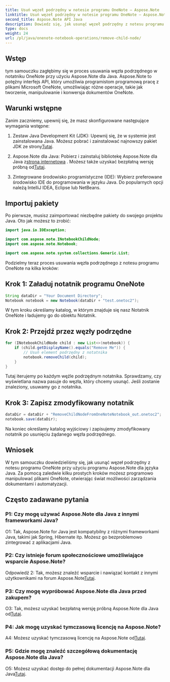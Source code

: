 ```yaml
---
title: Usuń węzeł podrzędny w notesie programu OneNote — Aspose.Note
linktitle: Usuń węzeł podrzędny w notesie programu OneNote — Aspose.Note
second_title: Aspose.Note API Java
description: Dowiedz się, jak usunąć węzeł podrzędny z notesu programu OneNote przy użyciu programu Aspose.Note dla języka Java. Postępuj zgodnie z naszym przewodnikiem krok po kroku, aby bezproblemowo manipulować dokumentami.
type: docs
weight: 24
url: /pl/java/onenote-notebook-operations/remove-child-node/
---
```

## Wstęp

tym samouczku zagłębimy się w proces usuwania węzła podrzędnego w notatniku OneNote przy użyciu Aspose.Note dla Java. Aspose.Note to potężny interfejs API, który umożliwia programistom programową pracę z plikami Microsoft OneNote, umożliwiając różne operacje, takie jak tworzenie, manipulowanie i konwersja dokumentów OneNote.

## Warunki wstępne

Zanim zaczniemy, upewnij się, że masz skonfigurowane następujące wymagania wstępne:

1.  Zestaw Java Development Kit (JDK): Upewnij się, że w systemie jest zainstalowana Java. Możesz pobrać i zainstalować najnowszy pakiet JDK ze strony[Tutaj](https://www.oracle.com/java/technologies/javase-jdk15-downloads.html).

2.  Aspose.Note dla Java: Pobierz i zainstaluj bibliotekę Aspose.Note dla Java z[strona internetowa](https://purchase.aspose.com/buy) . Możesz także uzyskać bezpłatną wersję próbną od[Tutaj](https://releases.aspose.com/).

3. Zintegrowane środowisko programistyczne (IDE): Wybierz preferowane środowisko IDE do programowania w języku Java. Do popularnych opcji należą IntelliJ IDEA, Eclipse lub NetBeans.

## Importuj pakiety

Po pierwsze, musisz zaimportować niezbędne pakiety do swojego projektu Java. Oto jak możesz to zrobić:

```java
import java.io.IOException;

import com.aspose.note.INotebookChildNode;
import com.aspose.note.Notebook;

import com.aspose.note.system.collections.Generic.List;
```

Podzielmy teraz proces usuwania węzła podrzędnego z notesu programu OneNote na kilka kroków:

## Krok 1: Załaduj notatnik programu OneNote

```java
String dataDir = "Your Document Directory";
Notebook notebook = new Notebook(dataDir + "test.onetoc2");
```

W tym kroku określamy katalog, w którym znajduje się nasz Notatnik OneNote i ładujemy go do obiektu Notatnik.

## Krok 2: Przejdź przez węzły podrzędne

```java
for (INotebookChildNode child : new List<>(notebook)) {
    if (child.getDisplayName().equals("Remove Me")) {
        // Usuń element podrzędny z notatnika
        notebook.removeChild(child);
    }
}
```

Tutaj iterujemy po każdym węźle podrzędnym notatnika. Sprawdzamy, czy wyświetlana nazwa pasuje do węzła, który chcemy usunąć. Jeśli zostanie znaleziony, usuwamy go z notatnika.

## Krok 3: Zapisz zmodyfikowany notatnik

```java
dataDir = dataDir + "RemoveChildNodeFromOneNoteNotebook_out.onetoc2";
notebook.save(dataDir);
```

Na koniec określamy katalog wyjściowy i zapisujemy zmodyfikowany notatnik po usunięciu żądanego węzła podrzędnego.

## Wniosek

W tym samouczku dowiedzieliśmy się, jak usunąć węzeł podrzędny z notesu programu OneNote przy użyciu programu Aspose.Note dla języka Java. Za pomocą zaledwie kilku prostych kroków możesz programowo manipulować plikami OneNote, otwierając świat możliwości zarządzania dokumentami i automatyzacji.

## Często zadawane pytania

### P1: Czy mogę używać Aspose.Note dla Java z innymi frameworkami Java?

O1: Tak, Aspose.Note for Java jest kompatybilny z różnymi frameworkami Java, takimi jak Spring, Hibernate itp. Możesz go bezproblemowo zintegrować z aplikacjami Java.

### P2: Czy istnieje forum społecznościowe umożliwiające wsparcie Aspose.Note?

Odpowiedź 2: Tak, możesz znaleźć wsparcie i nawiązać kontakt z innymi użytkownikami na forum Aspose.Note[Tutaj](https://forum.aspose.com/c/note/28).

### P3: Czy mogę wypróbować Aspose.Note dla Java przed zakupem?

 O3: Tak, możesz uzyskać bezpłatną wersję próbną Aspose.Note dla Java od[Tutaj](https://releases.aspose.com/).

### P4: Jak mogę uzyskać tymczasową licencję na Aspose.Note?

 A4: Możesz uzyskać tymczasową licencję na Aspose.Note od[Tutaj](https://purchase.aspose.com/temporary-license/).

### P5: Gdzie mogę znaleźć szczegółową dokumentację Aspose.Note dla Java?

 O5: Możesz uzyskać dostęp do pełnej dokumentacji Aspose.Note dla Java[Tutaj](https://reference.aspose.com/note/java/).